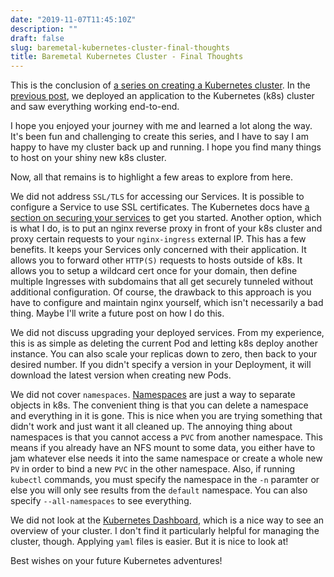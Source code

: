 ```yaml
---
date: "2019-11-07T11:45:10Z"
description: ""
draft: false
slug: baremetal-kubernetes-cluster-final-thoughts
title: Baremetal Kubernetes Cluster - Final Thoughts
---
```



This is the conclusion of [a series on creating a Kubernetes cluster](__GHOST_URL__/baremetal-kubernetes-cluster-start-to-finish/). In the [previous post](__GHOST_URL__/baremetal-kubernetes-cluster-deploying-an-application/), we deployed an application to the Kubernetes (k8s) cluster and saw everything working end-to-end.

I hope you enjoyed your journey with me and learned a lot along the way. It's been fun and challenging to create this series, and I have to say I am happy to have my cluster back up and running. I hope you find many things to host on your shiny new k8s cluster.

Now, all that remains is to highlight a few areas to explore from here.

We did not address `SSL/TLS` for accessing our Services. It is possible to configure a Service to use SSL certificates. The Kubernetes docs have [a section on securing your services](https://kubernetes.io/docs/concepts/services-networking/connect-applications-service/#securing-the-service) to get you started. Another option, which is what I do, is to put an nginx reverse proxy in front of your k8s cluster and proxy certain requests to your `nginx-ingress` external IP. This has a few benefits. It keeps your Services only concerned with their application. It allows you to forward other `HTTP(S)` requests to hosts outside of k8s. It allows you to setup a wildcard cert once for your domain, then define multiple Ingresses with subdomains that all get securely tunneled without additional configuration. Of course, the drawback to this approach is you have to configure and maintain nginx yourself, which isn't necessarily a bad thing. Maybe I'll write a future post on how I do this.

We did not discuss upgrading your deployed services. From my experience, this is as simple as deleting the current Pod and letting k8s deploy another instance. You can also scale your replicas down to zero, then back to your desired number. If you didn't specify a version in your Deployment, it will download the latest version when creating new Pods.

We did not cover `namespaces`. [Namespaces](https://kubernetes.io/docs/concepts/overview/working-with-objects/namespaces/) are just a way to separate objects in k8s. The convenient thing is that you can delete a namespace and everything in it is gone. This is nice when you are trying something that didn't work and just want it all cleaned up. The annoying thing about namespaces is that you cannot access a `PVC` from another namespace. This means if you already have an NFS mount to some data, you either have to jam whatever else needs it into the same namespace or create a whole new `PV` in order to bind a new `PVC` in the other namespace. Also, if running `kubectl` commands, you must specify the namespace in the `-n` paramter or else you will only see results from the `default` namespace. You can also specify `--all-namespaces` to see everything.

We did not look at the [Kubernetes Dashboard](https://kubernetes.io/docs/tasks/access-application-cluster/web-ui-dashboard/), which is a nice way to see an overview of your cluster. I don't find it particularly helpful for managing the cluster, though. Applying `yaml` files is easier. But it is nice to look at!

Best wishes on your future Kubernetes adventures!



